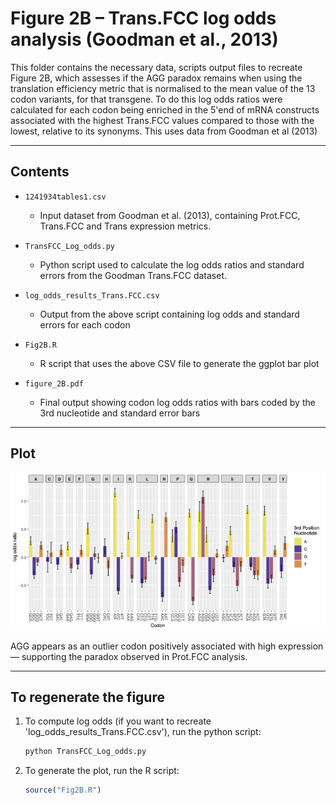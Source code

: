 # Figure 2B – Trans.FCC log odds analysis (Goodman et al., 2013)

This folder contains the necessary data, scripts output files to recreate Figure 2B, which assesses if the AGG paradox remains when using the translation efficiency metric that is normalised to the mean value of the 13 codon variants, for that transgene. To do this log odds ratios were calculated for each codon being enriched in the 5'end of mRNA constructs associated with the highest Trans.FCC values compared to those with the lowest, relative to its synonyms. This uses data from Goodman et al (2013)

---
##  Contents

- `1241934tables1.csv`  
  - Input dataset from Goodman et al. (2013), containing Prot.FCC, Trans.FCC and Trans expression metrics.

- `TransFCC_Log_odds.py`  
  - Python script used to calculate the log odds ratios and standard errors from the Goodman Trans.FCC dataset.

- `log_odds_results_Trans.FCC.csv`  
  - Output from the above script containing log odds and standard errors for each codon

- `Fig2B.R`  
  - R script that uses the above CSV file to generate the ggplot bar plot 

- `figure_2B.pdf`  
  - Final output showing codon log odds ratios with bars coded by the 3rd nucleotide and standard error bars

---

## Plot

![Figure 1](figure_2B.png)

AGG appears as an outlier codon positively associated with high expression — supporting the paradox observed in Prot.FCC analysis.

---

## To regenerate the figure

1. To compute log odds (if you want to recreate 'log_odds_results_Trans.FCC.csv'), run the python script:
   ```bash
   python TransFCC_Log_odds.py

2. To generate the plot, run the R script: 
    ```r
    source("Fig2B.R")
    ```
